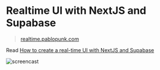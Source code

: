 # Realtime UI with NextJS and Supabase

> [realtime.pablopunk.com](https://realtime.pablopunk.com)

Read [How to create a real-time UI with NextJS and Supabase](https://pablopunk.com/posts/how-to-create-a-real-time-ui-with-nextjs-and-supabase)

![screencast](https://github.com/pablopunk/realtime-next/raw/main/res/screencast.gif)
